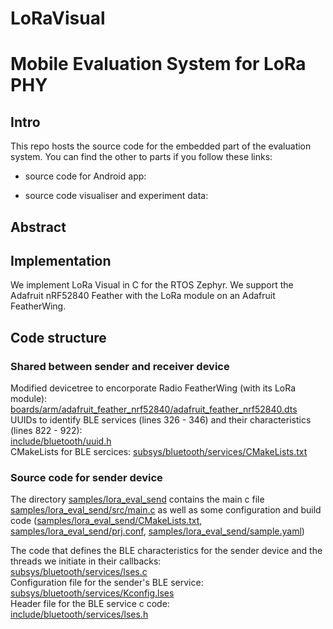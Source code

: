 # LoRaVisual

# Mobile Evaluation System for LoRa PHY

## Intro

This repo hosts the source code for the embedded part of the evaluation system.
You can find the other to parts if you follow these links:
- source code for Android app:

- source code visualiser and experiment data:
## Abstract

## Implementation

We implement LoRa Visual in C for the RTOS Zephyr.
We support the Adafruit nRF52840 Feather with the LoRa module on an Adafruit FeatherWing.

## Code structure

### Shared between sender and receiver device
Modified devicetree to encorporate Radio FeatherWing (with its LoRa module):  
[boards/arm/adafruit_feather_nrf52840/adafruit_feather_nrf52840.dts](./boards/arm/adafruit_feather_nrf52840/adafruit_feather_nrf52840.dts)  
UUIDs to identify BLE services (lines 326 - 346) and their characteristics (lines 822 - 922):  
[include/bluetooth/uuid.h](./include/bluetooth/uuid.h)  
CMakeLists for BLE sercices:
[subsys/bluetooth/services/CMakeLists.txt](./subsys/bluetooth/services/CMakeLists.txt)

### Source code for sender device
The directory [samples/lora_eval_send](./samples/lora_eval_send) contains the main c file [samples/lora_eval_send/src/main.c](./samples/lora_eval_send/src/main.c) as well as some configuration and build code ([samples/lora_eval_send/CMakeLists.txt](./samples/lora_eval_send/CMakeLists.txt), [samples/lora_eval_send/prj.conf](./samples/lora_eval_send/prj.conf), [samples/lora_eval_send/sample.yaml](./samples/lora_eval_send/sample.yaml))  

The code that defines the BLE characteristics for the sender device and the threads we initiate in their callbacks:  
[subsys/bluetooth/services/lses.c](./subsys/bluetooth/services/lses.c)  
Configuration file for the sender's BLE service:  
[subsys/bluetooth/services/Kconfig.lses](./subsys/bluetooth/services/Kconfig.lses)  
Header file for the BLE service c code:  
[include/bluetooth/services/lses.h](./include/bluetooth/services/lses.h)  

